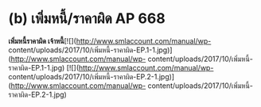 # (b)	เพิ่มหนี้/ราคาผิด AP  668

  **เพิ่มหนี้ราคาผิด เจ้าหนี้**[![](http://www.smlaccount.com/manual/wp-
    content/uploads/2017/10/เพิ่มหนี้-ราคาผิด-EP.1-1.jpg)](http://www.smlaccount.com/manual/wp-
    content/uploads/2017/10/เพิ่มหนี้-ราคาผิด-EP.1-1.jpg)
    [![](http://www.smlaccount.com/manual/wp-
    content/uploads/2017/10/เพิ่มหนี้-ราคาผิด-EP.2-1.jpg)](http://www.smlaccount.com/manual/wp-
    content/uploads/2017/10/เพิ่มหนี้-ราคาผิด-EP.2-1.jpg)

